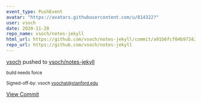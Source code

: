 ```yaml
---
event_type: PushEvent
avatar: "https://avatars.githubusercontent.com/u/814322?"
user: vsoch
date: 2020-11-28
repo_name: vsoch/notes-jekyll
html_url: https://github.com/vsoch/notes-jekyll/commit/a91b6fcf04b9734252b13c719f049dd61f60481a
repo_url: https://github.com/vsoch/notes-jekyll
---
```


<a href='https://github.com/vsoch' target='_blank'>vsoch</a> pushed to <a href='https://github.com/vsoch/notes-jekyll' target='_blank'>vsoch/notes-jekyll</a>

<small>build needs force

Signed-off-by: vsoch <vsochat@stanford.edu></small>

<a href='https://github.com/vsoch/notes-jekyll/commit/a91b6fcf04b9734252b13c719f049dd61f60481a' target='_blank'>View Commit</a>